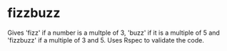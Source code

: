 # fizzbuzz #

Gives 'fizz' if a number is a multple of 3, 'buzz' if it is a multiple of 5 and 'fizzbuzz' if a multiple of 3 and 5.  Uses Rspec to validate the code.